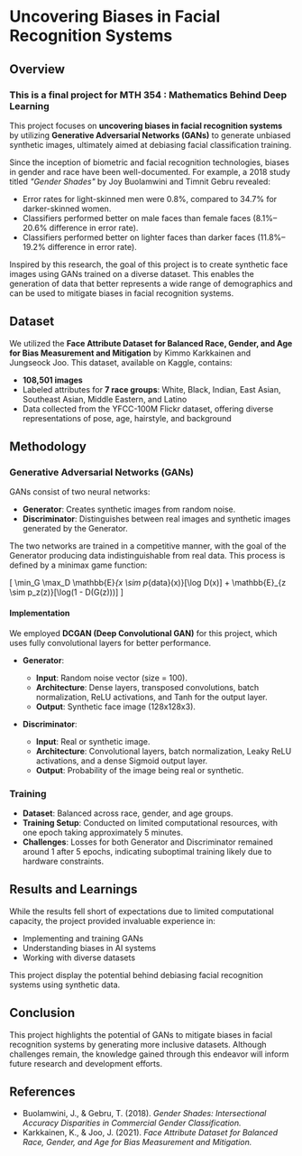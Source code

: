 # Uncovering Biases in Facial Recognition Systems

## Overview
### This is a final project for MTH 354 : Mathematics Behind Deep Learning
This project focuses on **uncovering biases in facial recognition systems** by utilizing **Generative Adversarial Networks (GANs)** to generate unbiased synthetic images, ultimately aimed at debiasing facial classification training.

Since the inception of biometric and facial recognition technologies, biases in gender and race have been well-documented. For example, a 2018 study titled *"Gender Shades"* by Joy Buolamwini and Timnit Gebru revealed:
- Error rates for light-skinned men were 0.8%, compared to 34.7% for darker-skinned women.
- Classifiers performed better on male faces than female faces (8.1%–20.6% difference in error rate).
- Classifiers performed better on lighter faces than darker faces (11.8%–19.2% difference in error rate).

Inspired by this research, the goal of this project is to create synthetic face images using GANs trained on a diverse dataset. This enables the generation of data that better represents a wide range of demographics and can be used to mitigate biases in facial recognition systems.

## Dataset
We utilized the **Face Attribute Dataset for Balanced Race, Gender, and Age for Bias Measurement and Mitigation** by Kimmo Karkkainen and Jungseock Joo. This dataset, available on Kaggle, contains:
- **108,501 images**
- Labeled attributes for **7 race groups**: White, Black, Indian, East Asian, Southeast Asian, Middle Eastern, and Latino
- Data collected from the YFCC-100M Flickr dataset, offering diverse representations of pose, age, hairstyle, and background

## Methodology
### Generative Adversarial Networks (GANs)
GANs consist of two neural networks:
- **Generator**: Creates synthetic images from random noise.
- **Discriminator**: Distinguishes between real images and synthetic images generated by the Generator.

The two networks are trained in a competitive manner, with the goal of the Generator producing data indistinguishable from real data. This process is defined by a minimax game function:

\[
\min_G \max_D \mathbb{E}_{x \sim p_{data}(x)}[\log D(x)] + \mathbb{E}_{z \sim p_z(z)}[\log(1 - D(G(z)))]
\]

#### Implementation
We employed **DCGAN (Deep Convolutional GAN)** for this project, which uses fully convolutional layers for better performance.

- **Generator**:
  - **Input**: Random noise vector (size = 100).
  - **Architecture**: Dense layers, transposed convolutions, batch normalization, ReLU activations, and Tanh for the output layer.
  - **Output**: Synthetic face image (128x128x3).

- **Discriminator**:
  - **Input**: Real or synthetic image.
  - **Architecture**: Convolutional layers, batch normalization, Leaky ReLU activations, and a dense Sigmoid output layer.
  - **Output**: Probability of the image being real or synthetic.

### Training
- **Dataset**: Balanced across race, gender, and age groups.
- **Training Setup**: Conducted on limited computational resources, with one epoch taking approximately 5 minutes.
- **Challenges**: Losses for both Generator and Discriminator remained around 1 after 5 epochs, indicating suboptimal training likely due to hardware constraints.

## Results and Learnings
While the results fell short of expectations due to limited computational capacity, the project provided invaluable experience in:
- Implementing and training GANs
- Understanding biases in AI systems
- Working with diverse datasets

This project display the potential behind debiasing facial recognition systems using synthetic data.

## Conclusion
This project highlights the potential of GANs to mitigate biases in facial recognition systems by generating more inclusive datasets. Although challenges remain, the knowledge gained through this endeavor will inform future research and development efforts.

## References
- Buolamwini, J., & Gebru, T. (2018). *Gender Shades: Intersectional Accuracy Disparities in Commercial Gender Classification.*
- Karkkainen, K., & Joo, J. (2021). *Face Attribute Dataset for Balanced Race, Gender, and Age for Bias Measurement and Mitigation.*
